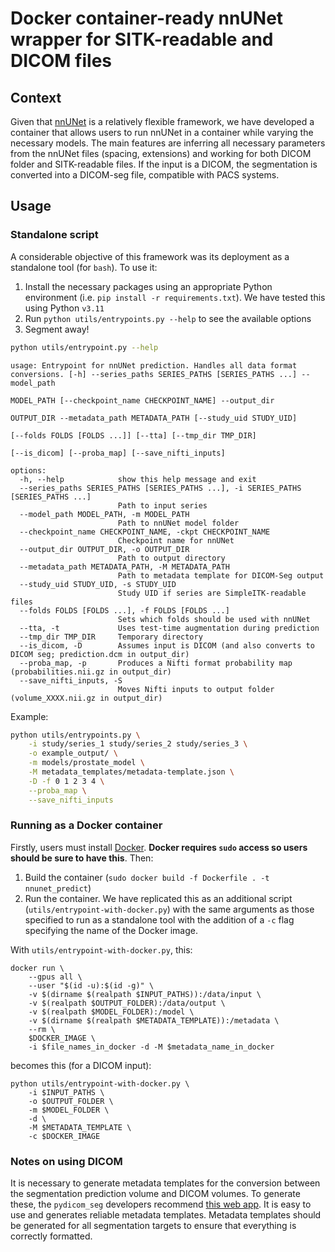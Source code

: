 # Docker container-ready nnUNet wrapper for SITK-readable and DICOM files

## Context

Given that [nnUNet](https://github.com/MIC-DKFZ/nnUNet) is a relatively flexible framework, we have developed a container that allows users to run nnUNet in a container while varying the necessary models. The main features are inferring all necessary parameters from the nnUNet files (spacing, extensions) and working for both DICOM folder and SITK-readable files. If the input is a DICOM, the segmentation is converted into a DICOM-seg file, compatible with PACS systems.

## Usage 

### Standalone script

A considerable objective of this framework was its deployment as a standalone tool (for `bash`). To use it:

1. Install the necessary packages using an appropriate Python environment (i.e. `pip install -r requirements.txt`). We have tested this using Python `v3.11`
2. Run `python utils/entrypoints.py --help` to see the available options
3. Segment away!

```bash
python utils/entrypoint.py --help
```

```
usage: Entrypoint for nnUNet prediction. Handles all data format conversions. [-h] --series_paths SERIES_PATHS [SERIES_PATHS ...] --model_path
                                                                              MODEL_PATH [--checkpoint_name CHECKPOINT_NAME] --output_dir
                                                                              OUTPUT_DIR --metadata_path METADATA_PATH [--study_uid STUDY_UID]
                                                                              [--folds FOLDS [FOLDS ...]] [--tta] [--tmp_dir TMP_DIR]
                                                                              [--is_dicom] [--proba_map] [--save_nifti_inputs]

options:
  -h, --help            show this help message and exit
  --series_paths SERIES_PATHS [SERIES_PATHS ...], -i SERIES_PATHS [SERIES_PATHS ...]
                        Path to input series
  --model_path MODEL_PATH, -m MODEL_PATH
                        Path to nnUNet model folder
  --checkpoint_name CHECKPOINT_NAME, -ckpt CHECKPOINT_NAME
                        Checkpoint name for nnUNet
  --output_dir OUTPUT_DIR, -o OUTPUT_DIR
                        Path to output directory
  --metadata_path METADATA_PATH, -M METADATA_PATH
                        Path to metadata template for DICOM-Seg output
  --study_uid STUDY_UID, -s STUDY_UID
                        Study UID if series are SimpleITK-readable files
  --folds FOLDS [FOLDS ...], -f FOLDS [FOLDS ...]
                        Sets which folds should be used with nnUNet
  --tta, -t             Uses test-time augmentation during prediction
  --tmp_dir TMP_DIR     Temporary directory
  --is_dicom, -D        Assumes input is DICOM (and also converts to DICOM seg; prediction.dcm in output_dir)
  --proba_map, -p       Produces a Nifti format probability map (probabilities.nii.gz in output_dir)
  --save_nifti_inputs, -S
                        Moves Nifti inputs to output folder (volume_XXXX.nii.gz in output_dir)
```

Example:

```bash
python utils/entrypoints.py \
    -i study/series_1 study/series_2 study/series_3 \
    -o example_output/ \
    -m models/prostate_model \
    -M metadata_templates/metadata-template.json \
    -D -f 0 1 2 3 4 \
    --proba_map \
    --save_nifti_inputs
```

### Running as a Docker container

Firstly, users must install [Docker](https://www.docker.com/). **Docker requires `sudo` access so users should be sure to have this**. Then:

1. Build the container (`sudo docker build -f Dockerfile . -t nnunet_predict`)
2. Run the container. We have replicated this as an additional script (`utils/entrypoint-with-docker.py`) with the same arguments as those specified to run as a standalone tool with the addition of a `-c` flag specifying the name of the Docker image.

With `utils/entrypoint-with-docker.py`, this:

```
docker run \
    --gpus all \
    --user "$(id -u):$(id -g)" \
    -v $(dirname $(realpath $INPUT_PATHS)):/data/input \
    -v $(realpath $OUTPUT_FOLDER):/data/output \
    -v $(realpath $MODEL_FOLDER):/model \
    -v $(dirname $(realpath $METADATA_TEMPLATE)):/metadata \
    --rm \
    $DOCKER_IMAGE \
    -i $file_names_in_docker -d -M $metadata_name_in_docker
```

becomes this (for a DICOM input):

```
python utils/entrypoint-with-docker.py \
    -i $INPUT_PATHS \
    -o $OUTPUT_FOLDER \
    -m $MODEL_FOLDER \
    -d \
    -M $METADATA_TEMPLATE \
    -c $DOCKER_IMAGE
```

### Notes on using DICOM

It is necessary to generate metadata templates for the conversion between the segmentation prediction volume and DICOM volumes. To generate these, the `pydicom_seg` developers recommend [this web app](https://qiicr.org/dcmqi/#/seg). It is easy to use and generates reliable metadata templates. Metadata templates should be generated for all segmentation targets to ensure that everything is correctly formatted.